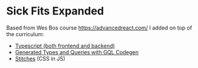 # Sick Fits Expanded

Based from Wes Bos course https://advancedreact.com/
I added on top of the curriculum:
- [Typescript (both frontend and backend)](https://www.typescriptlang.org/)
- [Generated Types and Queries with GQL Codegen](https://www.graphql-code-generator.com/)
- [Stitches](https://github.com/modulz/stitches) (CSS in JS)

